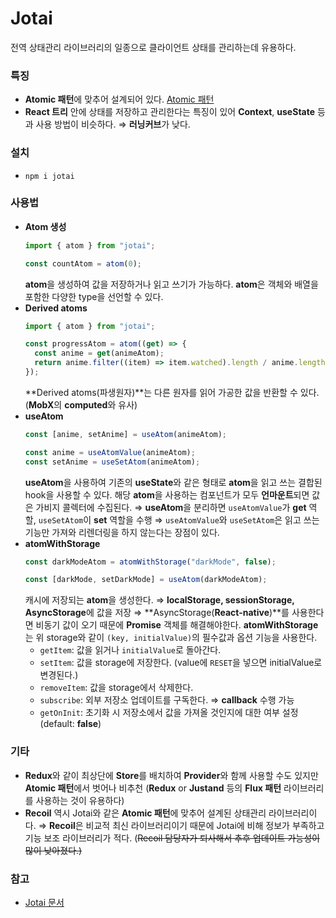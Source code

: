 # Jotai

전역 상태관리 라이브러리의 일종으로 클라이언트 상태를 관리하는데 유용하다.

### **특징**

- **Atomic 패턴**에 맞추어 설계되어 있다.
  [Atomic 패턴](../../용어%20및%20개념/Atomic%20패턴.md)
- **React 트리** 안에 상태를 저장하고 관리한다는 특징이 있어 **Context**, **useState** 등과 사용 방법이 비슷하다. ⇒ **러닝커브**가 낮다.

### **설치**

- `npm i jotai`

### **사용법**

- **Atom 생성**
  ```jsx
  import { atom } from "jotai";

  const countAtom = atom(0);
  ```
  **atom**을 생성하여 값을 저장하거나 읽고 쓰기가 가능하다.
  **atom**은 객체와 배열을 포함한 다양한 type을 선언할 수 있다.
- **Derived atoms**
  ```jsx
  import { atom } from "jotai";

  const progressAtom = atom((get) => {
    const anime = get(animeAtom);
    return anime.filter((item) => item.watched).length / anime.length;
  });
  ```
  **Derived atoms(파생원자)**는 다른 원자를 읽어 가공한 값을 반환할 수 있다. (**MobX**의 **computed**와 유사)
- **useAtom**
  ```jsx
  const [anime, setAnime] = useAtom(animeAtom);

  const anime = useAtomValue(animeAtom);
  const setAnime = useSetAtom(animeAtom);
  ```
  **useAtom**을 사용하여 기존의 **useState**와 같은 형태로 **atom**을 읽고 쓰는 결합된 hook을 사용할 수 있다.
  해당 **atom**을 사용하는 컴포넌트가 모두 **언마운트**되면 값은 가비지 콜렉터에 수집된다.
  ⇒ **useAtom**을 분리하면 `useAtomValue`가 **get** 역할, `useSetAtom`이 **set** 역할을 수행
  ⇒ `useAtomValue`와 `useSetAtom`은 읽고 쓰는 기능만 가져와 리렌더링을 하지 않는다는 장점이 있다.
- **atomWithStorage**
  ```jsx
  const darkModeAtom = atomWithStorage("darkMode", false);

  const [darkMode, setDarkMode] = useAtom(darkModeAtom);
  ```
  캐시에 저장되는 **atom**을 생성한다. ⇒ **localStorage, sessionStorage, AsyncStorage**에 값을 저장
  ⇒ **AsyncStorage(**React-native**)**를 사용한다면 비동기 값이 오기 때문에 **Promise** 객체를 해결해야한다.
  **atomWithStorage**는 위 storage와 같이 `(key, initialValue)`의 필수값과 옵션 기능을 사용한다.
  - `getItem`: 값을 읽거나 `initialValue`로 돌아간다.
  - `setItem`: 값을 storage에 저장한다. (value에 `RESET`을 넣으면 initialValue로 변경된다.)
  - `removeItem`: 값을 storage에서 삭제한다.
  - `subscribe`: 외부 저장소 업데이트를 구독한다. ⇒ **callback** 수행 가능
  - `getOnInit`: 초기화 시 저장소에서 값을 가져올 것인지에 대한 여부 설정 (default: **false**)

### **기타**

- **Redux**와 같이 최상단에 **Store**를 배치하여 **Provider**와 함께 사용할 수도 있지만 **Atomic 패턴**에서 벗어나 비추천 (**Redux** or **Justand** 등의 **Flux 패턴** 라이브러리를 사용하는 것이 유용하다)
- **Recoil** 역시 Jotai와 같은 **Atomic 패턴**에 맞추어 설계된 상태관리 라이브러리이다.
  ⇒ **Recoil**은 비교적 최신 라이브러리이기 때문에 Jotai에 비해 정보가 부족하고 기능 보조 라이브러리가 적다. (~~Recoil 담당자가 퇴사해서 추후 업데이트 가능성이 많이 낮아졌다.)~~

### **참고**

- [Jotai 문서](https://jotai.org/)
